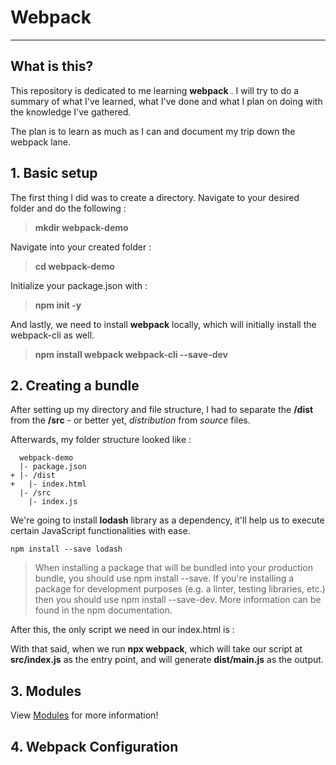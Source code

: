 # Webpack 
_______________________

## What is this?

This repository is dedicated to me learning **webpack** .
I will try to do a summary of what I've learned, what I've done and what I plan on doing with the knowledge I've gathered. 

The plan is to learn as much as I can and document my trip down the webpack lane. 

## 1. Basic setup

The first thing I did was to create a directory.
Navigate to your desired folder and do the following : 
> **mkdir webpack-demo**

Navigate into your created folder :
> **cd webpack-demo**

Initialize your package.json with : 
> **npm init -y**

And lastly, we need to install **webpack** locally, which will initially install the webpack-cli as well. 
> **npm install webpack webpack-cli --save-dev** 

## 2. Creating a bundle

After setting up my directory and file structure, I had to separate the **/dist** from the **/src** - or better yet, *distribution* from *source* files. 

Afterwards, my folder structure looked like : 

```
  webpack-demo
  |- package.json
+ |- /dist
+   |- index.html
  |- /src
    |- index.js
```

We're going to install **lodash** library as a dependency, it'll help us to execute certain JavaScript functionalities with ease.

```npm install --save lodash```

> When installing a package that will be bundled into your production bundle, you should use npm install --save. If you're installing a package for development purposes (e.g. a linter, testing libraries, etc.) then you should use npm install --save-dev. More information can be found in the npm documentation.

After this, the only script we need in our index.html is : 

> <script src="main.js"></script>

With that said, when we run **npx webpack**, which will take our script at **src/index.js** as the entry point, and will generate **dist/main.js** as the output.

## 3. Modules

View [Modules](https://webpack.js.org/guides/getting-started/#modules) for more information!

## 4. Webpack Configuration